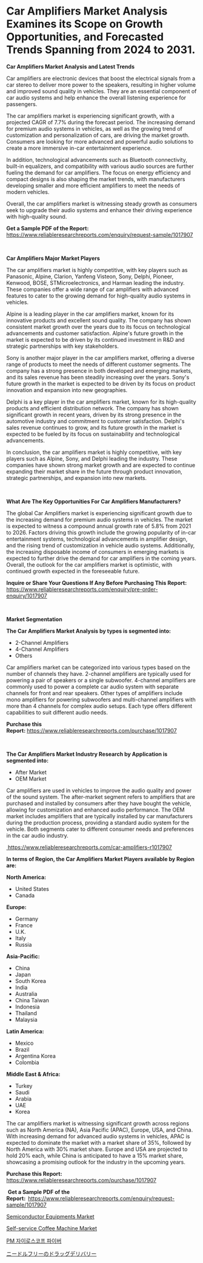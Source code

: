 <p><h1>Car Amplifiers Market Analysis Examines its Scope on Growth Opportunities, and Forecasted Trends Spanning from 2024 to 2031.</h1></p><p><strong>Car Amplifiers Market Analysis and Latest Trends</strong></p>
<p><p>Car amplifiers are electronic devices that boost the electrical signals from a car stereo to deliver more power to the speakers, resulting in higher volume and improved sound quality in vehicles. They are an essential component of car audio systems and help enhance the overall listening experience for passengers.</p><p>The car amplifiers market is experiencing significant growth, with a projected CAGR of 7.7% during the forecast period. The increasing demand for premium audio systems in vehicles, as well as the growing trend of customization and personalization of cars, are driving the market growth. Consumers are looking for more advanced and powerful audio solutions to create a more immersive in-car entertainment experience.</p><p>In addition, technological advancements such as Bluetooth connectivity, built-in equalizers, and compatibility with various audio sources are further fueling the demand for car amplifiers. The focus on energy efficiency and compact designs is also shaping the market trends, with manufacturers developing smaller and more efficient amplifiers to meet the needs of modern vehicles.</p><p>Overall, the car amplifiers market is witnessing steady growth as consumers seek to upgrade their audio systems and enhance their driving experience with high-quality sound.</p></p>
<p><strong>Get a Sample PDF of the Report:&nbsp;</strong> <a href="https://www.reliableresearchreports.com/enquiry/request-sample/1017907">https://www.reliableresearchreports.com/enquiry/request-sample/1017907</a></p>
<p>&nbsp;</p>
<p><strong>Car Amplifiers Major Market Players</strong></p>
<p><p>The car amplifiers market is highly competitive, with key players such as Panasonic, Alpine, Clarion, Yanfeng Visteon, Sony, Delphi, Pioneer, Kenwood, BOSE, STMicroelectronics, and Harman leading the industry. These companies offer a wide range of car amplifiers with advanced features to cater to the growing demand for high-quality audio systems in vehicles.</p><p>Alpine is a leading player in the car amplifiers market, known for its innovative products and excellent sound quality. The company has shown consistent market growth over the years due to its focus on technological advancements and customer satisfaction. Alpine's future growth in the market is expected to be driven by its continued investment in R&D and strategic partnerships with key stakeholders.</p><p>Sony is another major player in the car amplifiers market, offering a diverse range of products to meet the needs of different customer segments. The company has a strong presence in both developed and emerging markets, and its sales revenue has been steadily increasing over the years. Sony's future growth in the market is expected to be driven by its focus on product innovation and expansion into new geographies.</p><p>Delphi is a key player in the car amplifiers market, known for its high-quality products and efficient distribution network. The company has shown significant growth in recent years, driven by its strong presence in the automotive industry and commitment to customer satisfaction. Delphi's sales revenue continues to grow, and its future growth in the market is expected to be fueled by its focus on sustainability and technological advancements.</p><p>In conclusion, the car amplifiers market is highly competitive, with key players such as Alpine, Sony, and Delphi leading the industry. These companies have shown strong market growth and are expected to continue expanding their market share in the future through product innovation, strategic partnerships, and expansion into new markets.</p></p>
<p>&nbsp;</p>
<p><strong>What Are The Key Opportunities For Car Amplifiers Manufacturers?</strong></p>
<p><p>The global Car Amplifiers market is experiencing significant growth due to the increasing demand for premium audio systems in vehicles. The market is expected to witness a compound annual growth rate of 5.8% from 2021 to 2026. Factors driving this growth include the growing popularity of in-car entertainment systems, technological advancements in amplifier design, and the rising trend of customization in vehicle audio systems. Additionally, the increasing disposable income of consumers in emerging markets is expected to further drive the demand for car amplifiers in the coming years. Overall, the outlook for the car amplifiers market is optimistic, with continued growth expected in the foreseeable future.</p></p>
<p><strong>Inquire or Share Your Questions If Any Before Purchasing This Report:</strong> <a href="https://www.reliableresearchreports.com/enquiry/pre-order-enquiry/1017907">https://www.reliableresearchreports.com/enquiry/pre-order-enquiry/1017907</a></p>
<p>&nbsp;</p>
<p><strong>Market Segmentation</strong></p>
<p><strong>The Car Amplifiers Market Analysis by types is segmented into:</strong></p>
<p><ul><li>2-Channel Amplifiers</li><li>4-Channel Amplifiers</li><li>Others</li></ul></p>
<p><p>Car amplifiers market can be categorized into various types based on the number of channels they have. 2-channel amplifiers are typically used for powering a pair of speakers or a single subwoofer. 4-channel amplifiers are commonly used to power a complete car audio system with separate channels for front and rear speakers. Other types of amplifiers include mono amplifiers for powering subwoofers and multi-channel amplifiers with more than 4 channels for complex audio setups. Each type offers different capabilities to suit different audio needs.</p></p>
<p><strong>Purchase this Report:&nbsp;</strong><a href="https://www.reliableresearchreports.com/purchase/1017907">https://www.reliableresearchreports.com/purchase/1017907</a></p>
<p>&nbsp;</p>
<p><strong>The Car Amplifiers Market Industry Research by Application is segmented into:</strong></p>
<p><ul><li>After Market</li><li>OEM Market</li></ul></p>
<p><p>Car amplifiers are used in vehicles to improve the audio quality and power of the sound system. The after-market segment refers to amplifiers that are purchased and installed by consumers after they have bought the vehicle, allowing for customization and enhanced audio performance. The OEM market includes amplifiers that are typically installed by car manufacturers during the production process, providing a standard audio system for the vehicle. Both segments cater to different consumer needs and preferences in the car audio industry.</p></p>
<p><a href="https://www.reliableresearchreports.com/car-amplifiers-r1017907">&nbsp;https://www.reliableresearchreports.com/car-amplifiers-r1017907</a></p>
<p><strong>In terms of Region, the Car Amplifiers Market Players available by Region are:</strong></p>
<p>
    <p> <strong> North America: </strong>
        <ul>
            <li>United States</li>
            <li>Canada</li>
        </ul>
        </p> 
    <p> <strong> Europe: </strong>
        <ul>
            <li>Germany</li>
            <li>France</li>
            <li>U.K.</li>
            <li>Italy</li>
            <li>Russia</li>
        </ul>
        </p> 
    <p> <strong> Asia-Pacific: </strong>
        <ul>
            <li>China</li>
            <li>Japan</li>
            <li>South Korea</li>
            <li>India</li>
            <li>Australia</li>
            <li>China Taiwan</li>
            <li>Indonesia</li>
            <li>Thailand</li>
            <li>Malaysia</li>
        </ul>
        </p> 
    <p> <strong> Latin America: </strong>
        <ul>
            <li>Mexico</li>
            <li>Brazil</li>
            <li>Argentina Korea</li>
            <li>Colombia</li>
        </ul>
        </p> 
    <p> <strong> Middle East & Africa: </strong>
        <ul>
            <li>Turkey</li>
            <li>Saudi</li>
            <li>Arabia</li>
            <li>UAE</li>
            <li>Korea</li>
        </ul>
    </p>
    </p>
<p><p>The car amplifiers market is witnessing significant growth across regions such as North America (NA), Asia Pacific (APAC), Europe, USA, and China. With increasing demand for advanced audio systems in vehicles, APAC is expected to dominate the market with a market share of 35%, followed by North America with 30% market share. Europe and USA are projected to hold 20% each, while China is anticipated to have a 15% market share, showcasing a promising outlook for the industry in the upcoming years.</p></p>
<p><strong>Purchase this Report: </strong><a href="https://www.reliableresearchreports.com/purchase/1017907">https://www.reliableresearchreports.com/purchase/1017907</a></p>
<p>&nbsp;<strong>Get a Sample PDF of the Report:&nbsp;&nbsp;</strong><a href="https://www.reliableresearchreports.com/enquiry/request-sample/1017907">https://www.reliableresearchreports.com/enquiry/request-sample/1017907</a></p>
<p><strong></strong></p>
<p><p><a href="https://github.com/elizabethdagraca/Market-Research-Report-List-3/blob/main/semiconductor-equipments-market.md">Semiconductor Equipments Market</a></p><p><a href="https://github.com/santosh758595/Market-Research-Report-List-5/blob/main/self-service-coffee-machine-market.md">Self-service Coffee Machine Market</a></p><p><a href="https://github.com/alpinestartsekian/Market-Research-Report-List-1/blob/main/8884426113486.md">PM 자이로스코프 파이버</a></p><p><a href="https://github.com/schmahlson/Market-Research-Report-List-2/blob/main/9725723121521.md">ニードルフリーのドラッグデリバリー</a></p></p>